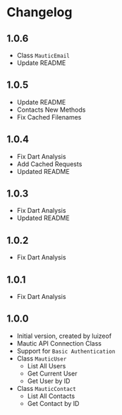 # Changelog

## 1.0.6

- Class `MauticEmail`
- Update README

## 1.0.5

- Update README
- Contacts New Methods
- Fix Cached Filenames

## 1.0.4

- Fix Dart Analysis
- Add Cached Requests
- Updated README

## 1.0.3

- Fix Dart Analysis
- Updated README

## 1.0.2

- Fix Dart Analysis

## 1.0.1

- Fix Dart Analysis

## 1.0.0

- Initial version, created by luizeof
- Mautic API Connection Class
- Support for `Basic Authentication`
- Class `MauticUser`
  - List All Users
  - Get Current User
  - Get User by ID
- Class `MauticContact`
  - List All Contacts
  - Get Contact by ID
